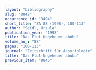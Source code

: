 ```yaml
---
layout: "bibliography"
slug: "8842"
occurrence_id: "3494"
short_title: "ZA 88 (1998), 100-113"
author: "Seidl, Ursula"
publication_year: "1998"
title: "Das Flut-Ungeheuer abūbu"
volume_no_: "88"
pages: "100-113"
journal: "Zeitschrift für Assyriologie"
title: "Das Flut-Ungeheuer abūbu"
previous_item: "8845"
---
```

